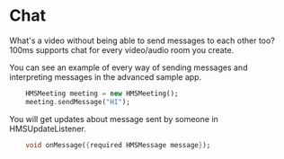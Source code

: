# Chat

What's a video without being able to send messages to each other too? 100ms supports chat for every video/audio room you create.

You can see an example of every way of sending messages and interpreting messages in the advanced sample app.

```dart 
    HMSMeeting meeting = new HMSMeeting();
    meeting.sendMessage("HI");
```

You will get updates about message sent by someone in HMSUpdateListener.

```dart
    void onMessage({required HMSMessage message});
```
